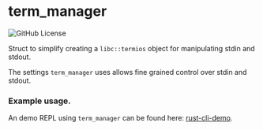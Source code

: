 # term_manager
![GitHub License](https://img.shields.io/github/license/sebastian-j-ibanez/term_manager?color=orange)

Struct to simplify creating a `libc::termios` object for manipulating stdin and stdout.

The settings `term_manager` uses allows fine grained control over stdin and stdout.

### Example usage.

An demo REPL using `term_manager` can be found here: [rust-cli-demo](https://github.com/sebastian-j-ibanez/rust-cli-demo.git).


